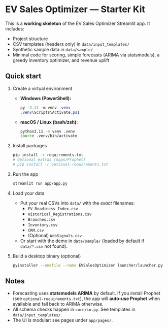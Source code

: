 # EV Sales Optimizer — Starter Kit

This is a **working skeleton** of the EV Sales Optimizer Streamlit app.
It includes:
- Project structure
- CSV templates (headers only) in `data/input_templates/`
- Synthetic sample data in `data/sample/`
- Minimal code for scoring, simple forecasts (ARIMA via statsmodels), a greedy inventory optimizer, and revenue uplift

## Quick start

1. Create a virtual environment
   - **Windows (PowerShell):**
     ```powershell
     py -3.11 -m venv .venv
     .venv\Scripts\Activate.ps1
     ```
   - **macOS / Linux (bash/zsh):**
     ```bash
     python3.11 -m venv .venv
     source .venv/bin/activate
     ```

2. Install packages
   ```bash
   pip install -r requirements.txt
   # Optional extras (maps/Prophet)
   # pip install -r optional-requirements.txt
   ```

3. Run the app
   ```bash
   streamlit run app/app.py
   ```

4. Load your data
   - Put your real CSVs into `data/` with the *exact* filenames:
     - `EV_Readiness_Index.csv`
     - `Historical_Registrations.csv`
     - `Branches.csv`
     - `Inventory.csv`
     - `CRM.csv`
     - (Optional) `WebSignals.csv`
   - Or start with the demo in `data/sample/` (loaded by default if `data/*.csv` not found).

5. Build a desktop binary (optional)
   ```bash
   pyinstaller --onefile --name EVSalesOptimizer launcher/launcher.py
   ```

## Notes
- Forecasting uses **statsmodels ARIMA** by default. If you install Prophet (see `optional-requirements.txt`), the app will **auto‑use Prophet** when available and fall back to ARIMA otherwise.
- All schema checks happen in `core/io.py`. See templates in `data/input_templates/`.
- The UI is modular: see pages under `app/pages/`.
